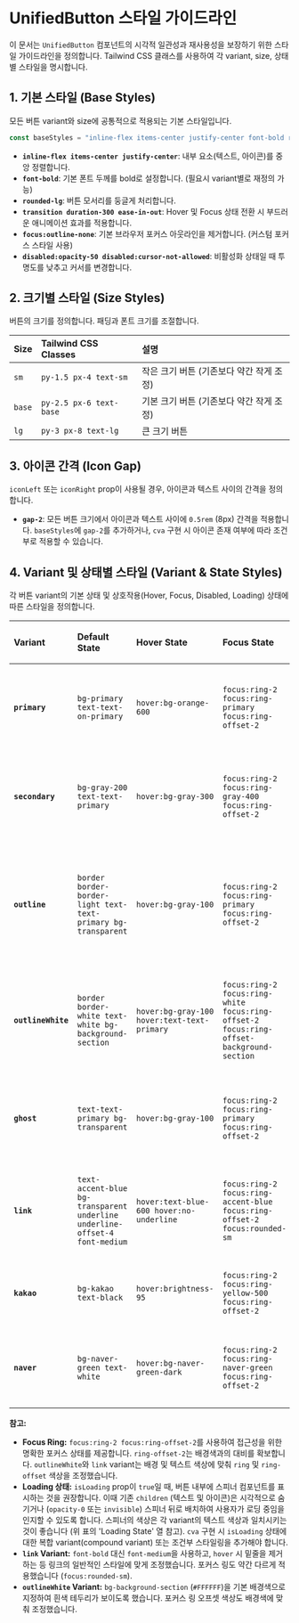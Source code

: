 # UnifiedButton 스타일 가이드라인

이 문서는 `UnifiedButton` 컴포넌트의 시각적 일관성과 재사용성을 보장하기 위한 스타일 가이드라인을 정의합니다. Tailwind CSS 클래스를 사용하여 각 variant, size, 상태별 스타일을 명시합니다.

## 1. 기본 스타일 (Base Styles)

모든 버튼 variant와 size에 공통적으로 적용되는 기본 스타일입니다.

```typescript
const baseStyles = "inline-flex items-center justify-center font-bold rounded-lg transition duration-300 ease-in-out focus:outline-none disabled:opacity-50 disabled:cursor-not-allowed";
```

*   **`inline-flex items-center justify-center`**: 내부 요소(텍스트, 아이콘)를 중앙 정렬합니다.
*   **`font-bold`**: 기본 폰트 두께를 bold로 설정합니다. (필요시 variant별로 재정의 가능)
*   **`rounded-lg`**: 버튼 모서리를 둥글게 처리합니다.
*   **`transition duration-300 ease-in-out`**: Hover 및 Focus 상태 전환 시 부드러운 애니메이션 효과를 적용합니다.
*   **`focus:outline-none`**: 기본 브라우저 포커스 아웃라인을 제거합니다. (커스텀 포커스 스타일 사용)
*   **`disabled:opacity-50 disabled:cursor-not-allowed`**: 비활성화 상태일 때 투명도를 낮추고 커서를 변경합니다.

## 2. 크기별 스타일 (Size Styles)

버튼의 크기를 정의합니다. 패딩과 폰트 크기를 조절합니다.

| Size   | Tailwind CSS Classes        | 설명                                   |
| :----- | :-------------------------- | :------------------------------------- |
| `sm`   | `py-1.5 px-4 text-sm`       | 작은 크기 버튼 (기존보다 약간 작게 조정) |
| `base` | `py-2.5 px-6 text-base`     | 기본 크기 버튼 (기존보다 약간 작게 조정) |
| `lg`   | `py-3 px-8 text-lg`         | 큰 크기 버튼                           |

## 3. 아이콘 간격 (Icon Gap)

`iconLeft` 또는 `iconRight` prop이 사용될 경우, 아이콘과 텍스트 사이의 간격을 정의합니다.

*   **`gap-2`**: 모든 버튼 크기에서 아이콘과 텍스트 사이에 `0.5rem` (8px) 간격을 적용합니다. `baseStyles`에 `gap-2`를 추가하거나, `cva` 구현 시 아이콘 존재 여부에 따라 조건부로 적용할 수 있습니다.

## 4. Variant 및 상태별 스타일 (Variant & State Styles)

각 버튼 variant의 기본 상태 및 상호작용(Hover, Focus, Disabled, Loading) 상태에 따른 스타일을 정의합니다.

| Variant        | Default State                                                                 | Hover State                                         | Focus State                                                              | Disabled State                               | Loading State (구현 제안)                                                                                                |
| :------------- | :---------------------------------------------------------------------------- | :-------------------------------------------------- | :----------------------------------------------------------------------- | :------------------------------------------- | :----------------------------------------------------------------------------------------------------------------------- |
| **`primary`**  | `bg-primary text-text-on-primary`                                             | `hover:bg-orange-600`                               | `focus:ring-2 focus:ring-primary focus:ring-offset-2`                    | `disabled:bg-primary`                        | `bg-primary text-text-on-primary` (Spinner: `text-text-on-primary`, 텍스트 숨김/투명도)                               |
| **`secondary`**| `bg-gray-200 text-text-primary`                                               | `hover:bg-gray-300`                               | `focus:ring-2 focus:ring-gray-400 focus:ring-offset-2`                   | `disabled:bg-gray-200`                       | `bg-gray-200 text-text-primary` (Spinner: `text-text-primary`, 텍스트 숨김/투명도)                                    |
| **`outline`**  | `border border-border-light text-text-primary bg-transparent`                 | `hover:bg-gray-100`                               | `focus:ring-2 focus:ring-primary focus:ring-offset-2`                    | `disabled:border-border-light`               | `border border-border-light text-text-primary bg-transparent` (Spinner: `text-text-primary`, 텍스트 숨김/투명도)         |
| **`outlineWhite`**| `border border-white text-white bg-background-section`                      | `hover:bg-gray-100 hover:text-text-primary`         | `focus:ring-2 focus:ring-white focus:ring-offset-2 focus:ring-offset-background-section` | `disabled:border-white disabled:text-white/50` | `border border-white text-white bg-background-section` (Spinner: `text-white`, 텍스트 숨김/투명도)                     |
| **`ghost`**    | `text-text-primary bg-transparent`                                            | `hover:bg-gray-100`                               | `focus:ring-2 focus:ring-primary focus:ring-offset-2`                    | `disabled:text-text-primary`                 | `text-text-primary bg-transparent` (Spinner: `text-text-primary`, 텍스트 숨김/투명도)                                |
| **`link`**     | `text-accent-blue bg-transparent underline underline-offset-4 font-medium`    | `hover:text-blue-600 hover:no-underline`            | `focus:ring-2 focus:ring-accent-blue focus:ring-offset-2 focus:rounded-sm` | `disabled:text-accent-blue`                  | `text-accent-blue bg-transparent` (Spinner: `text-accent-blue`, 텍스트 숨김/투명도)                                   |
| **`kakao`**    | `bg-kakao text-black`                                                         | `hover:brightness-95`                               | `focus:ring-2 focus:ring-yellow-500 focus:ring-offset-2`                 | `disabled:bg-kakao`                          | `bg-kakao text-black` (Spinner: `text-black`, 텍스트 숨김/투명도)                                                      |
| **`naver`**    | `bg-naver-green text-white`                                                   | `hover:bg-naver-green-dark`                         | `focus:ring-2 focus:ring-naver-green focus:ring-offset-2`                | `disabled:bg-naver-green`                    | `bg-naver-green text-white` (Spinner: `text-white`, 텍스트 숨김/투명도)                                                |

**참고:**

*   **Focus Ring:** `focus:ring-2 focus:ring-offset-2`를 사용하여 접근성을 위한 명확한 포커스 상태를 제공합니다. `ring-offset-2`는 배경색과의 대비를 확보합니다. `outlineWhite`와 `link` variant는 배경 및 텍스트 색상에 맞춰 `ring` 및 `ring-offset` 색상을 조정했습니다.
*   **Loading 상태:** `isLoading` prop이 `true`일 때, 버튼 내부에 스피너 컴포넌트를 표시하는 것을 권장합니다. 이때 기존 `children` (텍스트 및 아이콘)은 시각적으로 숨기거나 (`opacity-0` 또는 `invisible`) 스피너 뒤로 배치하여 사용자가 로딩 중임을 인지할 수 있도록 합니다. 스피너의 색상은 각 variant의 텍스트 색상과 일치시키는 것이 좋습니다 (위 표의 'Loading State' 열 참고). `cva` 구현 시 `isLoading` 상태에 대한 복합 variant(compound variant) 또는 조건부 스타일링을 추가해야 합니다.
*   **`link` Variant:** `font-bold` 대신 `font-medium`을 사용하고, `hover` 시 밑줄을 제거하는 등 링크의 일반적인 스타일에 맞게 조정했습니다. 포커스 링도 약간 다르게 적용했습니다 (`focus:rounded-sm`).
*   **`outlineWhite` Variant:** `bg-background-section` (`#FFFFFF`)을 기본 배경색으로 지정하여 흰색 테두리가 보이도록 했습니다. 포커스 링 오프셋 색상도 배경색에 맞춰 조정했습니다.